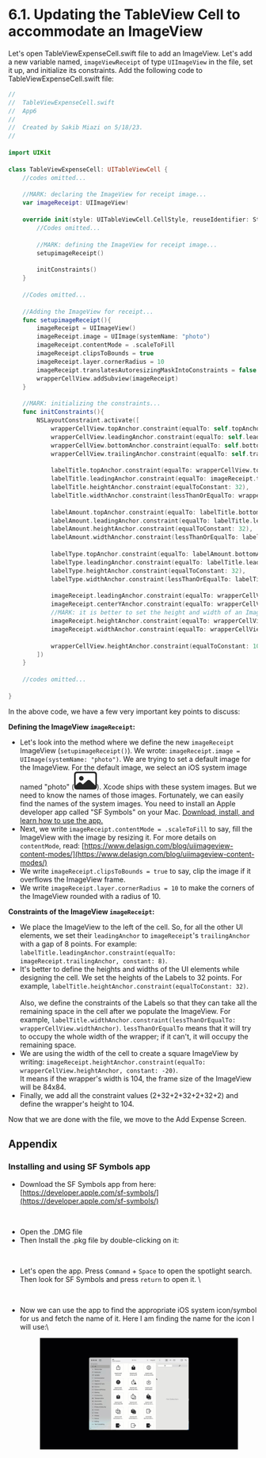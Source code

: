 # 6.1. Updating the TableView Cell to accommodate an ImageView

Let's open TableViewExpenseCell.swift file to add an ImageView. Let's add a new variable named, `imageViewReceipt` of type `UIImageView` in the file, set it up, and initialize its constraints. Add the following code to TableViewExpenseCell.swift file:

```swift
//
//  TableViewExpenseCell.swift
//  App6
//
//  Created by Sakib Miazi on 5/18/23.
//

import UIKit

class TableViewExpenseCell: UITableViewCell {
    //codes omitted...
    
    //MARK: declaring the ImageView for receipt image...
    var imageReceipt: UIImageView!
    
    override init(style: UITableViewCell.CellStyle, reuseIdentifier: String?) {
        //Codes omitted...
        
        //MARK: defining the ImageView for receipt image...
        setupimageReceipt()
        
        initConstraints()
    }
    
    //Codes omitted...
    
    //Adding the ImageView for receipt...
    func setupimageReceipt(){
        imageReceipt = UIImageView()
        imageReceipt.image = UIImage(systemName: "photo")
        imageReceipt.contentMode = .scaleToFill
        imageReceipt.clipsToBounds = true
        imageReceipt.layer.cornerRadius = 10
        imageReceipt.translatesAutoresizingMaskIntoConstraints = false
        wrapperCellView.addSubview(imageReceipt)
    }
    
    //MARK: initializing the constraints...
    func initConstraints(){
        NSLayoutConstraint.activate([
            wrapperCellView.topAnchor.constraint(equalTo: self.topAnchor,constant: 10),
            wrapperCellView.leadingAnchor.constraint(equalTo: self.leadingAnchor, constant: 10),
            wrapperCellView.bottomAnchor.constraint(equalTo: self.bottomAnchor, constant: -10),
            wrapperCellView.trailingAnchor.constraint(equalTo: self.trailingAnchor, constant: -10),
            
            labelTitle.topAnchor.constraint(equalTo: wrapperCellView.topAnchor, constant: 2),
            labelTitle.leadingAnchor.constraint(equalTo: imageReceipt.trailingAnchor, constant: 8),
            labelTitle.heightAnchor.constraint(equalToConstant: 32),
            labelTitle.widthAnchor.constraint(lessThanOrEqualTo: wrapperCellView.widthAnchor),
            
            labelAmount.topAnchor.constraint(equalTo: labelTitle.bottomAnchor, constant: 2),
            labelAmount.leadingAnchor.constraint(equalTo: labelTitle.leadingAnchor),
            labelAmount.heightAnchor.constraint(equalToConstant: 32),
            labelAmount.widthAnchor.constraint(lessThanOrEqualTo: labelTitle.widthAnchor),
            
            labelType.topAnchor.constraint(equalTo: labelAmount.bottomAnchor, constant: 2),
            labelType.leadingAnchor.constraint(equalTo: labelTitle.leadingAnchor),
            labelType.heightAnchor.constraint(equalToConstant: 32),
            labelType.widthAnchor.constraint(lessThanOrEqualTo: labelTitle.widthAnchor),
            
            imageReceipt.leadingAnchor.constraint(equalTo: wrapperCellView.leadingAnchor, constant: 8),
            imageReceipt.centerYAnchor.constraint(equalTo: wrapperCellView.centerYAnchor),
            //MARK: it is better to set the height and width of an ImageView with constraints...
            imageReceipt.heightAnchor.constraint(equalTo: wrapperCellView.heightAnchor, constant: -20),
            imageReceipt.widthAnchor.constraint(equalTo: wrapperCellView.heightAnchor, constant: -20),
            
            wrapperCellView.heightAnchor.constraint(equalToConstant: 104)
        ])
    }
    
    //codes omitted...

}

```

In the above code, we have a few very important key points to discuss:

**Defining the ImageView `imageReceipt`:**

* Let's look into the method where we define the new `imageReceipt` ImageView (`setupimageReceipt()`). We wrote: `imageReceipt.image = UIImage(systemName: "photo")`. We are trying to set a default image for the ImageView. For the default image, we select an iOS system image named "photo" (<img src="../.gitbook/assets/photo@2x (1).png" alt="" data-size="line">). Xcode ships with these system images. But we need to know the names of those images. Fortunately, we can easily find the names of the system images. You need to install an Apple developer app called "SF Symbols" on your Mac. [Download, install, and learn how to use the app.](6.1.-updating-the-tableview-cell-to-accommodate-an-imageview.md#installing-and-using-sf-symbols-app)
* Next, we write `imageReceipt.contentMode = .scaleToFill` to say, fill the ImageView with the image by resizing it. For more details on `contentMode`, read: [https://www.delasign.com/blog/uiimageview-content-modes/](https://www.delasign.com/blog/uiimageview-content-modes/)
* We write `imageReceipt.clipsToBounds = true` to say, clip the image if it overflows the ImageView frame.
* We write `imageReceipt.layer.cornerRadius = 10` to make the corners of the ImageView rounded with a radius of 10.

**Constraints of the ImageView `imageReceipt`:**

* We place the ImageView to the left of the cell. So, for all the other UI elements, we set their `leadingAnchor` to `imageReceipt`'s `trailingAnchor` with a gap of 8 points. For example: `labelTitle.leadingAnchor.constraint(equalTo: imageReceipt.trailingAnchor, constant: 8)`.
* It's better to define the heights and widths of the UI elements while designing the cell. We set the heights of the Labels to 32 points. For example, `labelTitle.heightAnchor.constraint(equalToConstant: 32)`.\
  \
  Also, we define the constraints of the Labels so that they can take all the remaining space in the cell after we populate the ImageView. For example, `labelTitle.widthAnchor.constraint(lessThanOrEqualTo: wrapperCellView.widthAnchor)`. `lessThanOrEqualTo` means that it will try to occupy the whole width of the wrapper; if it can't, it will occupy the remaining space.
* We are using the width of the cell to create a square ImageView by writing: `imageReceipt.heightAnchor.constraint(equalTo: wrapperCellView.heightAnchor, constant: -20)`.\
  It means if the wrapper's width is 104, the frame size of the ImageView will be 84x84.
* Finally, we add all the constraint values (2+32+2+32+2+32+2) and define the wrapper's height to 104.

Now that we are done with the file, we move to the Add Expense Screen.

## Appendix

### Installing and using SF Symbols app

* Download the SF Symbols app from here: [https://developer.apple.com/sf-symbols/](https://developer.apple.com/sf-symbols/)

<figure><img src="../.gitbook/assets/6.1.two (1).gif" alt=""><figcaption></figcaption></figure>

* Open the .DMG file
* Then Install the .pkg file by double-clicking on it:

<figure><img src="../.gitbook/assets/6.1.four (1).gif" alt=""><figcaption></figcaption></figure>

*   Let's open the app. Press `Command` + `Space` to open the spotlight search. Then look for SF Symbols and press `return` to open it. \\

    <figure><img src="../.gitbook/assets/5.6.1.five.gif" alt=""><figcaption></figcaption></figure>
*   Now we can use the app to find the appropriate iOS system icon/symbol for us and fetch the name of it. Here I am finding the name for the icon I will use:\\

    <figure><img src="../.gitbook/assets/5.6.1.six (1).gif" alt=""><figcaption></figcaption></figure>
